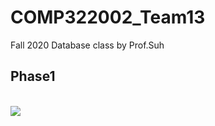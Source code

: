# COMP322002_Team13
Fall 2020 Database class by Prof.Suh

<h2>Phase1</h2>
<br>
<img src="https://user-images.githubusercontent.com/51476083/94569906-33664100-02a9-11eb-96ec-213c555fdfcf.png">
